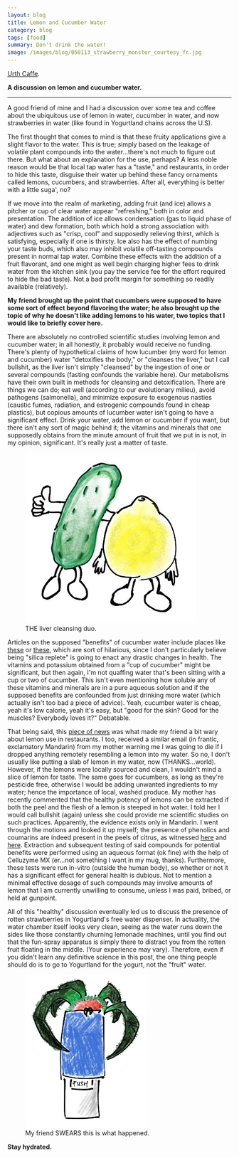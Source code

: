 ```yaml
---
layout: blog
title: Lemon and Cucumber Water
category: blog
tags: [food]  
summary: Don't drink the water! 
image: /images/blog/050113_strawberry_monster_courtesy_fc.jpg
---
```


[Urth Caffe](http://www.yelp.com/biz/urth-caffe-beverly-hills-3).

**A discussion on lemon and cucumber water.**

---

A good friend of mine and I had a discussion over some tea and coffee about the ubiquitous use of lemon in water, cucumber in water, and now strawberries in water (like found in Yogurtland chains across the U.S).

The first thought that comes to mind is that these fruity applications give a slight flavor to the water. This is true; simply based on the leakage of volatile plant compounds into the water...there's not much to figure out there. But what about an explanation for the use, perhaps? A less noble reason would be that local tap water has a "taste," and restaurants, in order to hide this taste, disguise their water up behind these fancy ornaments called lemons, cucumbers, and strawberries. After all, everything is better with a little suga', no?

If we move into the realm of marketing, adding fruit (and ice) allows a pitcher or cup of clear water appear "refreshing," both in color and presentation. The addition of ice allows condensation (gas to liquid phase of water) and dew formation, both which hold a strong association with adjectives such as "crisp, cool" and supposedly relieving thirst, which is satisfying, especially if one is thirsty. Ice also has the effect of numbing your taste buds, which also may inhibit volatile off-tasting compounds present in normal tap water. Combine these effects with the addition of a fruit flavorant, and one might as well begin charging higher fees to drink water from the kitchen sink (you pay the service fee for the effort required to hide the bad taste). Not a bad profit margin for something so readily available (relatively).

**My friend brought up the point that cucumbers were supposed to have some sort of effect beyond flavoring the water; he also brought up the topic of why he doesn't like adding lemons to his water, two topics that I would like to briefly cover here.**

There are absolutely no controlled scientific studies involving lemon and cucumber water; in all honestly, it probably would receive no funding. There's plenty of hypothetical claims of how lucumber (my word for lemon and cucumber) water "detoxifies the body," or "cleanses the liver," but I call bullshit, as the liver isn't simply "cleansed" by the ingestion of one or several compounds (fasting confounds the variable here). Our metabolisms have their own built in methods for cleansing and detoxification. There are things we can do; eat well (according to our evolutionary milieu), avoid pathogens (salmonella), and minimize exposure to exogenous nasties (caustic fumes, radiation, and estrogenic compounds found in cheap plastics), but copious amounts of lucumber water isn't going to have a significant effect. Drink your water, add lemon or cucumber if you want, but there isn't any sort of magic behind it; the vitamins and minerals that one supposedly obtains from the minute amount of fruit that we put in is not, in my opinion, significant. It's really just a matter of taste.

<figure>
    <img src="/images/blog/050113_lemon_cucumber_courtesy_fc.jpg"></img>
    <figcaption>THE liver cleansing duo.</figcaption>
</figure>

Articles on the supposed "benefits" of cucumber water include places like [these](http://www.livestrong.com/article/482916-why-drink-cucumber-water/) or [these](http://lajollamom.com/2012/07/drink-cucumber-water-health/), which are sort of hilarious, since I don't particularly believe being "silica replete" is going to enact any drastic changes in health. The vitamins and potassium obtained from a "cup of cucumber" might be significant, but then again, I'm not quaffing water that's been sitting with a cup or two of cucumber. This isn't even mentioning how soluble any of these vitamins and minerals are in a pure aqueous solution and if the supposed benefits are confounded from just drinking more water (which actually isn't too bad a piece of advice). Yeah, cucumber water is cheap, yeah it's low calorie, yeah it's easy, but "good for the skin? Good for the muscles? Everybody loves it?" Debatable.

That being said, this [piece of news](http://abcnews.go.com/GMA/Consumer/story?id=5048483&page=1#.UYAeiopDuZg) was what made my friend a bit wary about lemon use in restaurants. I too, received a similar email (in frantic, exclamatory Mandarin) from my mother warning me I was going to die if I dropped anything remotely resembling a lemon into my water. So no, I don't usually like putting a slab of lemon in my water, now (THANKS...world). However, if the lemons were locally sourced and clean, I wouldn't mind a slice of lemon for taste. The same goes for cucumbers, as long as they're pesticide free, otherwise I would be adding unwanted ingredients to my water; hence the importance of local, washed produce. My mother has recently commented that the healthy potency of lemons can be extracted if both the peel and the flesh of a lemon is steeped in hot water. I told her I would call bullshit (again) unless she could provide me scientific studies on such practices. Apparently, the evidence exists only in Mandarin. I went through the motions and looked it up myself; the presence of phenolics and coumarins are indeed present in the peels of citrus, as witnessed [here](http://www.sciencedirect.com/science/article/pii/S1383586605002157) and [here](http://pubs.acs.org/doi/abs/10.1021/jf980999y). Extraction and subsequent testing of said compounds for potential benefits were performed using an aqueous format (ok fine) with the help of Celluzyme MX (er...not something I want in my mug, thanks). Furthermore, these tests were run in-vitro (outside the human body), so whether or not it has a significant effect for general health is dubious. Not to mention a minimal effective dosage of such compounds may involve amounts of lemon that I am currently unwilling to consume, unless I was paid, bribed, or held at gunpoint.

All of this "healthy" discussion eventually led us to discuss the presence of rotten strawberries in Yogurtland's free water dispenser. In actuality, the water chamber itself looks very clean, seeing as the water runs down the sides like those constantly churning lemonade machines, until you find out that the fun-spray apparatus is simply there to distract you from the rotten fruit floating in the middle. (Your experience may vary). Therefore, even if you didn't learn any definitive science in this post, the one thing people should do is to go to Yogurtland for the yogurt, not the "fruit" water.

<figure>
    <img src="/images/blog/050113_strawberry_monster_courtesy_fc.jpg"></img>
    <figcaption>My friend SWEARS this is what happened.</figcaption>
</figure>

**Stay hydrated.**
